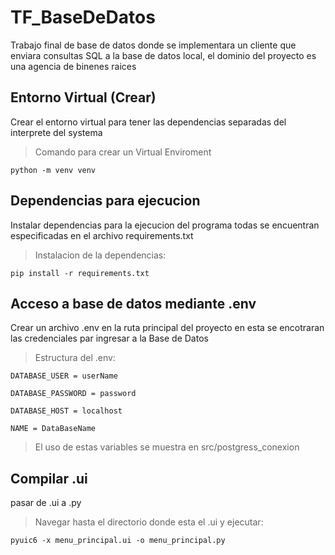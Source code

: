# TF_BaseDeDatos

Trabajo final de base de datos donde se implementara un cliente que enviara consultas SQL a la base de datos local, el dominio del proyecto es una agencia de binenes raices

## Entorno Virtual (Crear)

Crear el entorno virtual para tener las dependencias separadas del interprete del systema

> Comando para crear un Virtual Enviroment

    python -m venv venv

## Dependencias para ejecucion

Instalar dependencias para la ejecucion del programa
todas se encuentran especificadas en el archivo
requirements.txt

> Instalacion de la dependencias:

    pip install -r requirements.txt

## Acceso a base de datos mediante .env

Crear un archivo .env en la ruta principal del proyecto
en esta se encotraran las credenciales par ingresar a la
Base de Datos

> Estructura del .env:

    DATABASE_USER = userName

    DATABASE_PASSWORD = password

    DATABASE_HOST = localhost

    NAME = DataBaseName

> El uso de estas variables se muestra en src/postgress_conexion

## Compilar .ui

pasar de .ui a .py

> Navegar hasta el directorio donde esta el .ui y ejecutar:

    pyuic6 -x menu_principal.ui -o menu_principal.py
